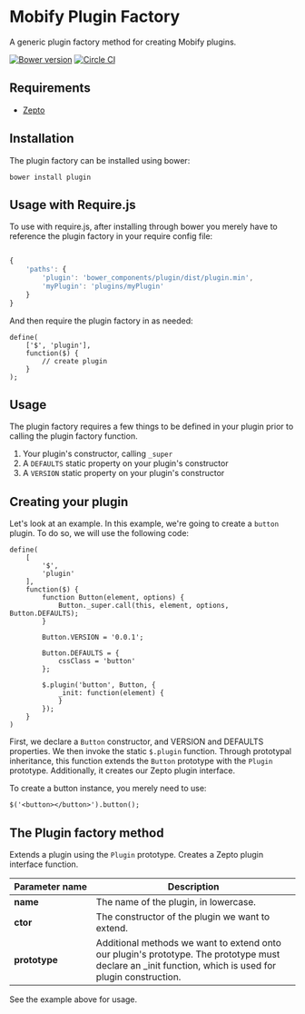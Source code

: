 Mobify Plugin Factory
======

A generic plugin factory method for creating Mobify plugins.

[![Bower version](https://badge.fury.io/bo/plugin.svg)](http://badge.fury.io/bo/plugin)
[![Circle CI](https://circleci.com/gh/mobify/plugin/tree/master.png?style=badge&circle-token=9347fa0140425cd2d9098cfcf58f3dfd54ccdca5)](https://circleci.com/gh/mobify/plugin/tree/master)

## Requirements

* [Zepto](http://zeptojs.com/)

## Installation

The plugin factory can be installed using bower:

```
bower install plugin
```

## Usage with Require.js

To use with require.js, after installing through bower you merely have to reference the plugin factory in your require config file:

```config.js

{
    'paths': {
        'plugin': 'bower_components/plugin/dist/plugin.min',
        'myPlugin': 'plugins/myPlugin'
    }
}

```

And then require the plugin factory in as needed:

```
define(
    ['$', 'plugin'],
    function($) {
        // create plugin
    }
);
```

## Usage

The plugin factory requires a few things to be defined in your plugin prior to calling the plugin factory function.

1. Your plugin's constructor, calling `_super`
2. A `DEFAULTS` static property on your plugin's constructor
3. A `VERSION` static property on your plugin's constructor


## Creating your plugin


Let's look at an example. In this example, we're going to create a `button` plugin. To do so, we will use the following code:

```
define(
	[
		'$',
		'plugin'
	],
	function($) {
		function Button(element, options) {
			Button._super.call(this, element, options, Button.DEFAULTS);
		}
		
		Button.VERSION = '0.0.1';
		
		Button.DEFAULTS = {
			cssClass = 'button'
		};
		
		$.plugin('button', Button, {
			_init: function(element) {
			}
		});
	}
)
```

First, we declare a `Button` constructor, and VERSION and DEFAULTS properties. We then invoke the static `$.plugin` function. Through prototypal inheritance, this function extends the `Button` prototype with the `Plugin` prototype. Additionally, it creates our Zepto plugin interface. 

To create a button instance, you merely need to use:

```
$('<button></button>').button();
```

## The Plugin factory method

Extends a plugin using the `Plugin` prototype. Creates a Zepto plugin interface function.

| Parameter&nbsp;name | Description |
|----------------|-------------|
| **name** | The name of the plugin, in lowercase. |
| **ctor** | The constructor of the plugin we want to extend. | 
| **prototype** | Additional methods we want to extend onto our plugin's prototype. The prototype must declare an _init function, which is used for plugin construction. |

See the example above for usage.

